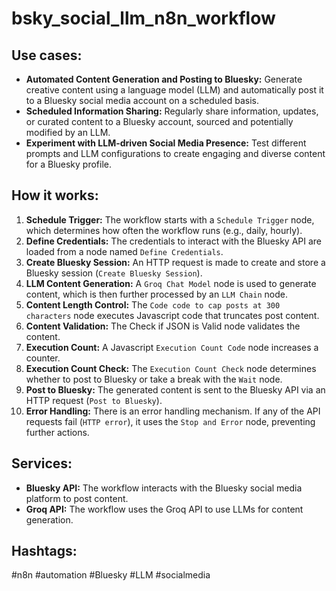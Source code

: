 # bsky_social_llm_n8n_workflow

## Use cases:

*   **Automated Content Generation and Posting to Bluesky:** Generate creative content using a language model (LLM) and automatically post it to a Bluesky social media account on a scheduled basis.
*   **Scheduled Information Sharing:** Regularly share information, updates, or curated content to a Bluesky account, sourced and potentially modified by an LLM.
*   **Experiment with LLM-driven Social Media Presence:** Test different prompts and LLM configurations to create engaging and diverse content for a Bluesky profile.

## How it works:

1.  **Schedule Trigger:** The workflow starts with a `Schedule Trigger` node, which determines how often the workflow runs (e.g., daily, hourly).
2.  **Define Credentials:** The credentials to interact with the Bluesky API are loaded from a node named `Define Credentials`.
3.  **Create Bluesky Session:** An HTTP request is made to create and store a Bluesky session (`Create Bluesky Session`).
4.  **LLM Content Generation:** A `Groq Chat Model` node is used to generate content, which is then further processed by an `LLM Chain` node.
5.  **Content Length Control:** The `Code code to cap posts at 300 characters` node executes Javascript code that truncates post content.
6.  **Content Validation:** The Check if JSON is Valid node validates the content.
7.  **Execution Count:** A Javascript `Execution Count Code` node increases a counter.
8.  **Execution Count Check:** The `Execution Count Check` node determines whether to post to Bluesky or take a break with the `Wait` node.
9.  **Post to Bluesky:** The generated content is sent to the Bluesky API via an HTTP request (`Post to Bluesky`).
10. **Error Handling:** There is an error handling mechanism. If any of the API requests fail (`HTTP error`), it uses the `Stop and Error` node, preventing further actions.

## Services:

*   **Bluesky API:** The workflow interacts with the Bluesky social media platform to post content.
*   **Groq API:** The workflow uses the Groq API to use LLMs for content generation.

## Hashtags:

#n8n #automation #Bluesky #LLM #socialmedia
